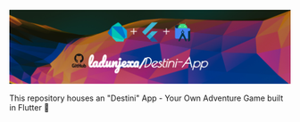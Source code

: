 ![Banner](readme_assets/readme_banner.png)

This repository houses an "Destini" App - Your Own Adventure Game built in Flutter 🔮